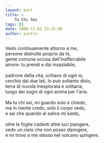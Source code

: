```yaml
---
layout: post
title: >
    Tu Chi Sei
tags: []
date: 2008-11-01 23:25:00
author: pietro
---
```

Vedo continuamente attorno a me,<br/>persone distrutte proprio da te,<br/>gente comune uccisa dall'inafferrabile<br/>amore: tu prendi e dai insaziabile,<br/><br/>padrone della vita, schiavo di ogni io,<br/>cerchio dai due lati, lo può soltanto disìo,<br/>terra di nuvola inesplorata e solitaria,<br/>luogo dei sogni di ogni anima per l'aria.<br/><br/>Ma tu chi sei, mi guardo solo e chiedo,<br/>ma in niente credo, solo il corpo vedo,<br/>e sai che quando al salice mi siedo,<br/><br/>oltre le foglie cadenti altre luci piangere,<br/>vedo un cielo che non posso dipingere,<br/>e mi trovo a me stesso nel vulcano spingere.

